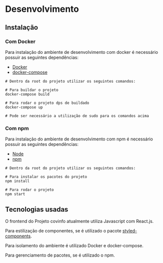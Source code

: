 # Desenvolvimento

## Instalação

### Com Docker

Para instalação do ambiente de desenvolvimento com docker é necessário possuir as seguintes dependências:

 - [Docker](https://www.docker.com/)
 - [docker-compose](https://docs.docker.com/compose/install/)

```
# Dentro da root do projeto utilizar os seguintes comandos:

# Para buildar o projeto
docker-compose build

# Para rodar o projeto dps de buildado
docker-compose up

# Pode ser necessário a utilização de sudo para os comandos acima
```

### Com npm

Para instalação do ambiente de desenvolvimento com npm é necessário possuir as seguintes dependências:

- [Node](https://nodejs.org/en/)
- [npm](https://www.npmjs.com/)

```
# Dentro da root do projeto utilizar os seguintes comandos:

# Para instalar os pacotes do projeto
npm install

# Para rodar o projeto
npm start
```

## Tecnologias usadas

O frontend do Projeto covinfo atualmente utiliza Javascript com React.js.

Para estilização de componentes, se é utilizado o pacote [styled-components](https://styled-components.com/).

Para isolamento do ambiente é utilizado Docker e docker-compose.

Para gerenciamento de pacotes, se é utilizado o npm.